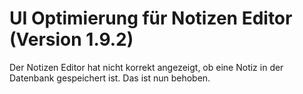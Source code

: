 # UI Optimierung für Notizen Editor (Version 1.9.2)

Der Notizen Editor hat nicht korrekt angezeigt, ob eine Notiz in der Datenbank gespeichert ist. Das ist nun behoben.
